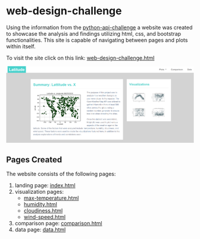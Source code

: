 # web-design-challenge

Using the information from the [python-api-challenge](https://github.com/meielerol/python-api-challenge) a website was created to showcase the analysis and findings utilizing html, css, and bootstrap functionalities. This site is capable of navigating between pages and plots within itself.

To visit the site click on this link: [web-design-challenge.html](https://meielerol.github.io/web-design-challenge/)

<p align="center"><img src="https://github.com/meielerol/web-design-challenge/blob/main/Resources/assets/readme-images/landing-lg.png?raw=true" alt="home page"></p>

## Pages Created

The website consists of the following pages:
1. landing page: [index.html](https://meielerol.github.io/web-design-challenge/)
2. visualization pages:
    - [max-temperature.html](https://meielerol.github.io/web-design-challenge/max-temperature.html)
    - [humidity.html](https://meielerol.github.io/web-design-challenge/humidity.html)
    - [cloudiness.html](https://meielerol.github.io/web-design-challenge/cloudiness.html)
    - [wind-speed.html](https://meielerol.github.io/web-design-challenge/wind-speed.html)
3. comparison page: [comparison.html](https://meielerol.github.io/web-design-challenge/comparison.html)
4. data page: [data.html](https://meielerol.github.io/web-design-challenge/data.html)